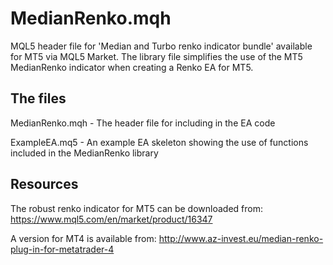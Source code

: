 # MedianRenko.mqh
MQL5 header file for 'Median and Turbo renko indicator bundle' available for MT5 via MQL5 Market. The library file simplifies the use of the MT5 MedianRenko indicator when creating a Renko EA for MT5.

## The files
MedianRenko.mqh - The header file for including in the EA code

ExampleEA.mq5 - An example EA skeleton showing the use of functions included in the MedianRenko library

## Resources
The robust renko indicator for MT5 can be downloaded from: https://www.mql5.com/en/market/product/16347

A version for MT4 is available from: http://www.az-invest.eu/median-renko-plug-in-for-metatrader-4